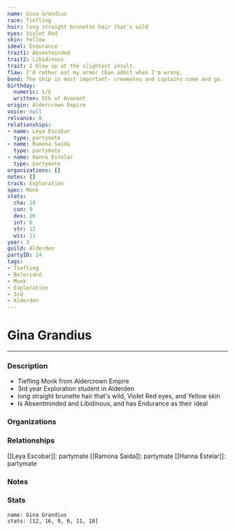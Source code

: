 ```yaml
---
name: Gina Grandius
race: Tiefling
hair: long straight brunette hair that's wild
eyes: Violet Red
skin: Yellow
ideal: Endurance
trait1: Absentminded
trait2: Libidinous
trait: I blow up at the slightest insult.
flaw: I'd rather eat my armor than admit when I'm wrong.
bond: The ship is most important- crewmates and captains come and go.
birthday:
  numeric: 1/5
  written: 5th of Avanent
origin: Aldercrown Empire
voice: null
relvance: 0
relationships:
- name: Leya Escobar
  type: partymate
- name: Ramona Saida
  type: partymate
- name: Hanna Estelar
  type: partymate
organizations: []
notes: []
track: Exploration
spec: Monk
stats:
  cha: 18
  con: 9
  dex: 16
  int: 6
  str: 12
  wis: 11
year: 3
guild: Alderden
partyID: 24
tags:
- Tiefling
- Beleriand
- Monk
- Exploration
- 3rd
- Alderden
---
```

# Gina Grandius
---
### Description
- Tiefling Monk from Aldercrown Empire
- 3rd year Exploration student in Alderden
- long straight brunette hair that's wild, Violet Red eyes, and Yellow skin
- Is Absentminded and Libidinous, and has Endurance as their ideal

### Organizations

### Relationships
[[Leya Escobar]]: partymate
[[Ramona Saida]]: partymate
[[Hanna Estelar]]: partymate

### Notes

### Stats
```statblock
name: Gina Grandius
stats: [12, 16, 9, 6, 11, 18]
```